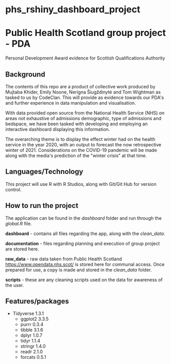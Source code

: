 # phs_rshiny_dashboard_project

# Public Health Scotland group project - PDA

Personal Development Award evidence for Scottish Qualifications Authority

## Background

The contents of this repo are a product of collective work produced by Mujtaba Khider, Emily Noone, Nerigna Šiugždinytė and Tom Wightman as tasked to us by CodeClan. This will provide as evidence towards our PDA's and further experience in data manipulation and visualisation.

With data provided open source from the National Health Service (NHS) on areas not exhaustive of admissions demographic, type of admissions and bedspace, we have been tasked with developing and employing an interactive dashboard displaying this information. 

The overarching theme is to display the effect winter had on the health service in the year 2020, with an output to forecast the now retrospective winter of 2021. Considerations on the COVID-19 pandemic will be made along with the media's prediction of the "winter crisis" at that time.

## Languages/Technology 

This project will use R with R Studios, along with Git/Git Hub for version control.

## How to run the project

The application can be found in the *dashboard* folder and run through the *global.R* file.

**dashboard** - contains all files regarding the app, along with the *clean_data*.

**documentation** - files regarding planning and execution of group project are stored here.

**raw_data** - raw data taken from Public Health Scotland https://www.opendata.nhs.scot/ is stored here for communal access. Once prepared for use, a copy is made and stored in the *clean_data* folder.

**scripts** - these are any cleaning scripts used on the data for awareness of the user.

## Features/packages

* Tidyverse 1.3.1
    * ggplot2 3.3.5
    * purrr   0.3.4
    * tibble  3.1.6   
    * dplyr   1.0.7
    * tidyr   1.1.4     
    * stringr 1.4.0
    * readr   2.1.0     
    * forcats 0.5.1